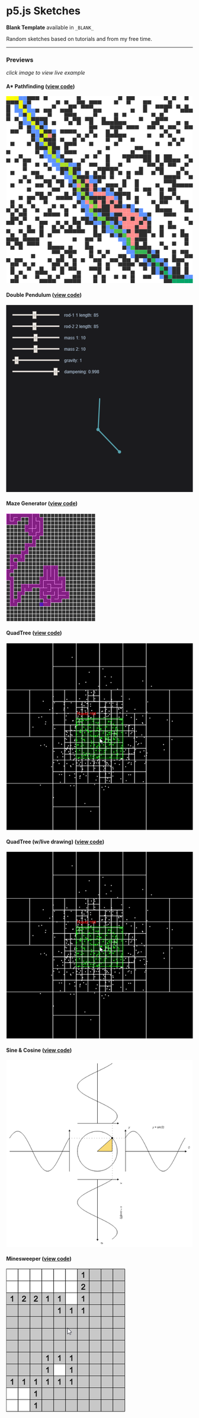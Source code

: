 # p5.js Sketches

**Blank Template** available in `_BLANK_`

Random sketches based on tutorials and from my free time.

---

### Previews

*click image to view live example*

#### A* Pathfinding (**[view code](https://github.com/donwilson/p5js-sketches/a_star/)**)
[![Preview of A* Pathfinding](a_star/preview.png)](https://donwilson.github.io/p5js-sketches/a_star/)

#### Double Pendulum (**[view code](https://github.com/donwilson/p5js-sketches/double_pendulum/)**)
[![Preview of Double Pendulum](double_pendulum/preview.png)](https://donwilson.github.io/p5js-sketches/double_pendulum/)

#### Maze Generator (**[view code](https://github.com/donwilson/p5js-sketches/maze-generator/)**)
[![Preview of Maze Generator](maze-generator/preview.png)](https://donwilson.github.io/p5js-sketches/maze-generator/)

#### QuadTree (**[view code](https://github.com/donwilson/p5js-sketches/quadtree/)**)
[![Preview of QuadTree](quadtree/preview.png)](https://donwilson.github.io/p5js-sketches/quadtree/)

#### QuadTree (w/live drawing) (**[view code](https://github.com/donwilson/p5js-sketches/quadtree/)**)
[![Preview of QuadTree w/live drawing](quadtree/preview.png)](https://donwilson.github.io/p5js-sketches/quadtree/index-draw.html)

#### Sine & Cosine (**[view code](https://github.com/donwilson/p5js-sketches/sine-cosine/)**)
[![Preview of Sine & Cosine](sine-cosine/preview.png)](https://donwilson.github.io/p5js-sketches/sine-cosine/)

#### Minesweeper (**[view code](https://github.com/donwilson/p5js-sketches/minesweeper/)**)
[![Preview of Minesweeper](minesweeper/preview.png)](https://donwilson.github.io/p5js-sketches/minesweeper/)

